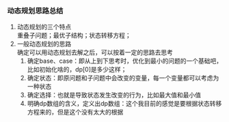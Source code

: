 ### 动态规划思路总结  
1. 动态规划的三个特点  
    重叠子问题；最优子结构；状态转移方程；  
2. 一般动态规划的思路  
    确定可以用动态规划去解之后，可以按着一定的思路去思考  
    1. 确定base、case：即从上到下思考时，优化到最小的问题的一个基础吧，比如初始化啥的，dp[0]是多少这样；  
    2. 确定状态：即原问题和子问题中会改变的变量，每一个变量都可以考虑为一种状态  
    3. 确定选择：也就是导致状态发生改变的行为，比如最大值和最小值  
    4. 明确dp数组的含义，定义出dp数组：这个我目前的感觉是要根据状态转移方程来的，但是这个没有太大的根据  